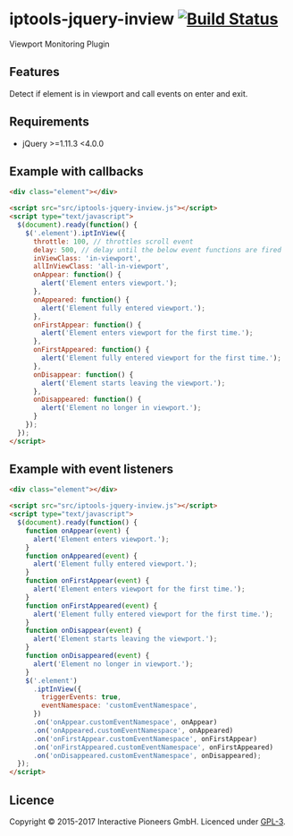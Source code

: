 # iptools-jquery-inview [![Build Status](http://img.shields.io/travis/interactive-pioneers/iptools-jquery-inview.svg)](https://travis-ci.org/interactive-pioneers/iptools-jquery-inview)

Viewport Monitoring Plugin

## Features

Detect if element is in viewport and call events on enter and exit.

## Requirements

- jQuery >=1.11.3 <4.0.0

## Example with callbacks

```html
<div class="element"></div>

<script src="src/iptools-jquery-inview.js"></script>
<script type="text/javascript">
  $(document).ready(function() {
    $('.element').iptInView({
      throttle: 100, // throttles scroll event
      delay: 500, // delay until the below event functions are fired
      inViewClass: 'in-viewport',
      allInViewClass: 'all-in-viewport',
      onAppear: function() {
        alert('Element enters viewport.');
      },
      onAppeared: function() {
        alert('Element fully entered viewport.');
      },
      onFirstAppear: function() {
        alert('Element enters viewport for the first time.');
      },
      onFirstAppeared: function() {
        alert('Element fully entered viewport for the first time.');
      },
      onDisappear: function() {
        alert('Element starts leaving the viewport.');
      },
      onDisappeared: function() {
        alert('Element no longer in viewport.');
      }
    });
  });
</script>
```

## Example with event listeners

```html
<div class="element"></div>

<script src="src/iptools-jquery-inview.js"></script>
<script type="text/javascript">
  $(document).ready(function() {
    function onAppear(event) {
      alert('Element enters viewport.');
    }
    function onAppeared(event) {
      alert('Element fully entered viewport.');
    }
    function onFirstAppear(event) {
      alert('Element enters viewport for the first time.');
    }
    function onFirstAppeared(event) {
      alert('Element fully entered viewport for the first time.');
    }
    function onDisappear(event) {
      alert('Element starts leaving the viewport.');
    }
    function onDisappeared(event) {
      alert('Element no longer in viewport.');
    }
    $('.element')
      .iptInView({
        triggerEvents: true,
        eventNamespace: 'customEventNamespace',
      })
      .on('onAppear.customEventNamespace', onAppear)
      .on('onAppeared.customEventNamespace', onAppeared)
      .on('onFirstAppear.customEventNamespace', onFirstAppear)
      .on('onFirstAppeared.customEventNamespace', onFirstAppeared)
      .on('onDisappeared.customEventNamespace', onDisappeared);
  });
</script>
```

## Licence
Copyright © 2015-2017 Interactive Pioneers GmbH. Licenced under [GPL-3](LICENSE).
